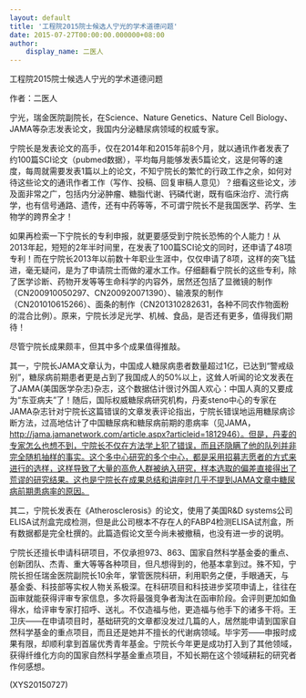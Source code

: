 ```yaml
---
layout: default
title: '工程院2015院士候选人宁光的学术道德问题'
date: 2015-07-27T00:00:00.000000+08:00
author:
    display_name: 二医人
---
```


工程院2015院士候选人宁光的学术道德问题

作者：二医人

宁光，瑞金医院副院长，在Science、Nature Genetics、Nature Cell Biology、JAMA等杂志发表论文，我国内分泌糖尿病领域的权威专家。

宁院长是发表论文的高手，仅在2014年和2015年前8个月，就以通讯作者发表了约100篇SCI论文（pubmed数据），平均每月能够发表5篇论文，这是何等的速度，每周就需要发表1篇以上的论文，不知宁院长的繁忙的行政工作之余，如何对待这些论文的通讯作者工作（写作、投稿、回复审稿人意见）？细看这些论文，涉及面非常之广，包括内分泌肿瘤、糖脂代谢、钙磷代谢，既有临床治疗、流行病学，也有信号通路、遗传，还有中药等等，不可谓宁院长不是我国医学、药学、生物学的跨界全才！

如果再检索一下宁院长的专利申报，就更要感受到宁院长恐怖的个人能力！从2013年起，短短的2年半时间里，在发表了100篇SCI论文的同时，还申请了48项专利！而在宁院长2013年以前数十年职业生涯中，仅仅申请了8项，这样的突飞猛进，毫无疑问，是为了申请院士而做的灌水工作。仔细翻看宁院长的这些专利，除了医学诊断、药物开发等等生命科学的内容外，居然还包括了显微镜的制作（CN200910050297、CN200920071390）、输液泵的制作（CN201010615266）、面条的制作（CN201310282631，各种不同农作物面粉的混合比例）。原来，宁院长涉足光学、机械、食品，是否还有更多，值得我们期待！

尽管宁院长成果颇丰，但其中多个成果值得推敲。

其一，宁院长JAMA文章认为，中国成人糖尿病患者数量超过1亿，已达到“警戒级别”，糖尿病前期患者更是占到了我国成人的50%以上，这耸人听闻的论文发表在了JAMA(美国医学杂志)杂志，这个数据估计很讨外国人欢心：中国人真的又要成为“东亚病夫”了！随后，国际权威糖尿病研究机构，丹麦steno中心的专家在JAMA杂志针对宁院长这篇错误的文章发表评论指出，宁院长错误地运用糖尿病诊断方法，过高地估计了中国糖尿病和糖尿病前期的患病率（见JAMA，http://jama.jamanetwork.com/article.aspx?articleid=1812946）。但是，丹麦的专家怎么也想不到，宁院长不仅在方法学上犯了错误，而且还隐瞒了他的队列并非完全随机抽样的事实。这个多中心研究的多个中心，都是采用招募志愿者的方式来进行的选样，这样导致了大量的高危人群被纳入研究，样本选取的偏差直接得出了荒谬的研究结果。这也是宁院长在成果总结和讲座时几乎不提到JAMA文章中糖尿病前期患病率的原因。

其二，宁院长发表在《Atherosclerosis》的论文，使用了美国R&D systems公司ELISA试剂盒完成检测，但是此公司根本不存在人的FABP4检测ELISA试剂盒，所有数据都是完全杜撰的。此篇造假论文至今尚未被撤稿，也没有进一步的说明。

宁院长还擅长申请科研项目，不仅承担973、863、国家自然科学基金委的重点、创新团队、杰青、重大等等各种项目，但凡想得到的，他基本拿到过。殊不知，宁院长担任瑞金医院副院长10余年，掌管医院科研，利用职务之便，手眼通天，与基金委、科技部等实权人物关系极深。在科研项目和科技进步奖项申请上，往往在函审就能获得评审专家信息，多次将最强竞争者淘汰在函审阶段。会评则更加如鱼得水，给评审专家打招呼、送礼。不仅造福与他，更造福与他手下的诸多干将。王卫庆——在申请项目时，基础研究的文章都没发过几篇的人，居然能申请到国家自然科学基金的重点项目，而且还是她并不擅长的代谢病领域。毕宇芳——申报时成果有限，却顺利拿到首届优秀青年基金。宁院长今年更是成功打入到了其他领域，获得纤维化方向的国家自然科学基金重点项目，不知长期在这个领域耕耘的研究者作何感想。

(XYS20150727)

